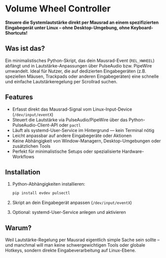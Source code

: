 # Volume Wheel Controller

**Steuere die Systemlautstärke direkt per Mausrad an einem spezifizierten Eingabegerät unter Linux – ohne Desktop-Umgebung, ohne Keyboard-Shortcuts!**

## Was ist das?

Ein minimalistisches Python-Skript, das dein Mausrad-Event (`REL_HWHEEL`) abfängt und in Lautstärke-Anpassungen über PulseAudio bzw. PipeWire umwandelt. Ideal für Nutzer, die auf dedizierten Eingabegeräten (z.B. speziellen Mäusen, Trackpads oder anderen Eingabegeräten) eine schnelle und einfache Lautstärkeregelung per Scrollrad suchen.

## Features

* Erfasst direkt das Mausrad-Signal vom Linux-Input-Device (`/dev/input/eventX`)
* Steuert die Lautstärke via PulseAudio/PipeWire über das Python-PulseAudio-Client-API oder `pactl`
* Läuft als systemd-User-Service im Hintergrund — kein Terminal nötig
* Leicht anpassbar auf andere Eingabegeräte oder Aktionen
* Keine Abhängigkeit von Window-Managern, Desktop-Umgebungen oder zusätzlichen Tools
* Perfekt für minimalistische Setups oder spezialisierte Hardware-Workflows

## Installation

1. Python-Abhängigkeiten installieren:

   ```bash
   pip install evdev pulsectl
   ```
2. Skript an dein Eingabegerät anpassen (`/dev/input/eventX`)
3. Optional: systemd-User-Service anlegen und aktivieren

## Warum?

Weil Lautstärke-Regelung per Mausrad eigentlich simple Sache sein sollte – und manchmal will man keine schwergewichtigen Tools oder globale Hotkeys, sondern direkte Eingabeverarbeitung auf Linux-Ebene.

